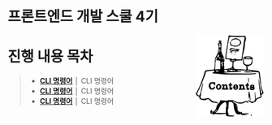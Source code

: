 # 프론트엔드 개발 스쿨 4기
<img src="ASSETS/table-of-contents.png" alt="" align="right" width="134" height="160">

# 진행 내용 목차

> - __[CLI 명령어](README/CLI.md)__ │ CLI 명령어
> - __[CLI 명령어](README/CLI.md)__ │ CLI 명령어
> - __[CLI 명령어](README/CLI.md)__ │ CLI 명령어
